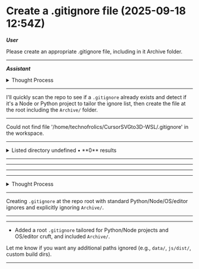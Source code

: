 <!-- Generated by SpecStory -->

# Create a .gitignore file (2025-09-18 12:54Z)

_**User**_

Please create an appropriate .gitignore file, including in it Archive folder.

---

_**Assistant**_

<think><details><summary>Thought Process</summary>**Creating a .gitignore file**

I need to make a .gitignore file for the user's repository. They specifically want to include the Archive folder in it. The workspace path is /home/technofrolics/CursorSVGto3D-WSL, so I'll be creating or editing the .gitignore file in that directory. I should use code editing tools to make these changes and ensure to include a status update while keeping the output minimal. Since this is straightforward, I won't need a todo list for this task.
**Reviewing files for .gitignore**

The user specified that I should review all files before responding, focusing on checking for code issues. While it's unrealistic to read the entire repository, I can at least list the directory to understand the structure better and create a relevant .gitignore. I’ll use the list_dir tool to see what's present. I noticed there are typical patterns like node modules and various .js files, along with a Python file and an "Archive" folder. Using absolute paths will help tailor the .gitignore effectively.
**Searching for environment files**

I plan to enhance the .gitignore by searching for essential project files like package.json and requirements.txt. I'll also look for build artifacts and logs, using a glob search to identify if it's a Node or Python project. To design the .gitignore effectively, we need to cover various elements, including Node, Python, OS, and IDE-specific files. I’ll run a list_dir on the root directory to check top-level entries and perform glob searches for key file patterns like node_modules and .venv. This way, I can ensure we have a comprehensive .gitignore.
**Executing multiple searches**

I’m planning to run several searches in parallel to gather all necessary files for the .gitignore. I'll use list_dir to see the root directory and perform glob searches for key files like package.json, requirements.txt, and various Python-related patterns, including node_modules and .venv. I’ll ensure to correctly format the glob patterns for directories and ignore duplicates. There seem to be quite a few patterns to search for, but it should help me create a comprehensive .gitignore.
**Planning the .gitignore content**

I need to create a .gitignore file that accommodates various project elements. I'll run multiple tool calls in parallel to check for crucial files like package.json, requirements.txt, and others. First, I’ll confirm if a .gitignore file exists by attempting to read it. The plan is to include specific patterns for Node and Python, plus OS and IDE files, while ensuring to ignore the Archive directory. Clarifying the patterns, I’ll use "Archive/" to ensure it captures any "Archive" folder at any level. I want to be thorough yet practical about what to include or exclude.
**Finalizing .gitignore patterns**

I’m refining the .gitignore patterns to ensure everything is covered properly. I’ve decided to anchor the "Archive/" entry to the root for clarity. For Node, I’ll include node_modules, .yarn files, and the usual build directories, even if we’re not using Yarn 2. The Python section will encompass a wide range of files and directories related to Python environments and packages. Additionally, I’ll add general patterns for environment files, IDE folders, and OS-specific files to complete the .gitignore. I want to make sure it’s comprehensive yet straightforward.</details></think>

---

I'll quickly scan the repo to see if a `.gitignore` already exists and detect if it's a Node or Python project to tailor the ignore list, then create the file at the root including the `Archive/` folder.

---

Could not find file '/home/technofrolics/CursorSVGto3D-WSL/.gitignore' in the workspace.

---

<details>
            <summary>Listed directory undefined • **0** results</summary>
        
No results found
</details>

---



---



---



---

<think><details><summary>Thought Process</summary>**Creating a .gitignore file**

I need to create a .gitignore file suitable for the user's repo, specifically including the Archive folder. The repo's directory shows an Archive directory along with others like css, data, js, and a Python file. It seems like there isn't a Node.js setup based on the absence of package.json. Since the environment is WSL 2, I want to ensure that my ignores cover typical Python files and directories for a clean setup. I'll include common Python ignore patterns too.
**Finalizing the .gitignore file**

I’m determining what to include in the .gitignore file for the user’s repo. I need to add common Python and OS-specific ignores while keeping it appropriate and not overloading it. The user requested to ignore the Archive folder, so I'll include that. Since there’s no indication of Node.js from package.json, I might ignore node_modules just in case. I'll also add log files, editor settings, and typical cache files without going overboard. Creating a concise file is the goal here!
**Choosing the right tool for .gitignore**

I’m considering how to create the .gitignore file. I can use the apply_patch tool, but there's also edit_file, which I should only use if apply_patch fails. It seems I'm meant to follow guidelines and consider using todo_write for multi-step tasks, but this is a single creation step. Instructions say we might not need a todo list for simple tasks, although I need to include a micro-update before any tool call. I want to make sure I'm following everything correctly!
**Planning the .gitignore creation**

I realize I have the ability to run multiple tool calls in one message, and I previously used five sequentially instead of in parallel. Although using the parallel tool is encouraged, I did include a micro-update at the beginning of my earlier message, saying, "I'll quickly scan...". I think it’s important to move on to the next step now and propose the edit to add the .gitignore file. I’ll need to examine the directories carefully to tailor the contents, starting with the Archive folder, which should be fully ignored.
**Finalizing .gitignore content**

The user requested to include the Archive folder in the .gitignore, so I’ll add a line to ignore "Archive/." I’m considering what else to add based on the directory contents. For example, I’m thinking about including venv/, node_modules/, and various log files, but I won’t make assumptions about the data directory. I want to ensure the file captures Python, Node, and miscellaneous files without being overly complex. So, I’ll create a well-structured .gitignore while adhering to the formatting guidelines!</details></think>

---

Creating `.gitignore` at the repo root with standard Python/Node/OS/editor ignores and explicitly ignoring `Archive/`.

---



---

- Added a root `.gitignore` tailored for Python/Node projects and OS/editor cruft, and included `Archive/`.

Let me know if you want any additional paths ignored (e.g., `data/`, `js/dist/`, custom build dirs).

---

